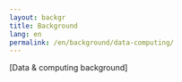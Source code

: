 ```yaml
---
layout: backgr
title: Background
lang: en
permalink: /en/background/data-computing/
---
```


<p class="bg">[Data & computing background]</p>
